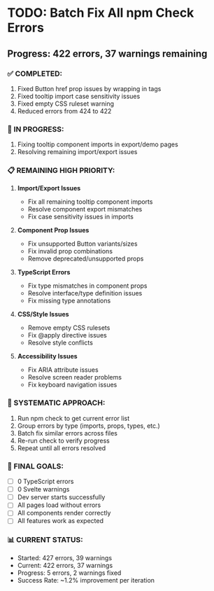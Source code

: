 # TODO: Batch Fix All npm Check Errors

## Progress: 422 errors, 37 warnings remaining

### ✅ COMPLETED:

1. Fixed Button href prop issues by wrapping in <a> tags
2. Fixed tooltip import case sensitivity issues
3. Fixed empty CSS ruleset warning
4. Reduced errors from 424 to 422

### 🔄 IN PROGRESS:

1. Fixing tooltip component imports in export/demo pages
2. Resolving remaining import/export issues

### 📋 REMAINING HIGH PRIORITY:

1. **Import/Export Issues**

   - Fix all remaining tooltip component imports
   - Resolve component export mismatches
   - Fix case sensitivity issues in imports

2. **Component Prop Issues**

   - Fix unsupported Button variants/sizes
   - Fix invalid prop combinations
   - Remove deprecated/unsupported props

3. **TypeScript Errors**

   - Fix type mismatches in component props
   - Resolve interface/type definition issues
   - Fix missing type annotations

4. **CSS/Style Issues**

   - Remove empty CSS rulesets
   - Fix @apply directive issues
   - Resolve style conflicts

5. **Accessibility Issues**
   - Fix ARIA attribute issues
   - Resolve screen reader problems
   - Fix keyboard navigation issues

### 🎯 SYSTEMATIC APPROACH:

1. Run npm check to get current error list
2. Group errors by type (imports, props, types, etc.)
3. Batch fix similar errors across files
4. Re-run check to verify progress
5. Repeat until all errors resolved

### 🚀 FINAL GOALS:

- [ ] 0 TypeScript errors
- [ ] 0 Svelte warnings
- [ ] Dev server starts successfully
- [ ] All pages load without errors
- [ ] All components render correctly
- [ ] All features work as expected

### 📊 CURRENT STATUS:

- Started: 427 errors, 39 warnings
- Current: 422 errors, 37 warnings
- Progress: 5 errors, 2 warnings fixed
- Success Rate: ~1.2% improvement per iteration
